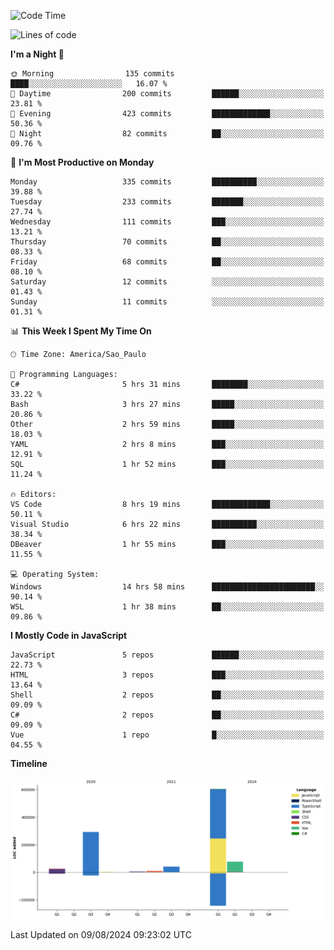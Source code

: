 <!--START_SECTION:waka-->
![Code Time](http://img.shields.io/badge/Code%20Time-2%2C611%20hrs%2034%20mins-blue)

![Lines of code](https://img.shields.io/badge/From%20Hello%20World%20I%27ve%20Written-1.1%20million%20lines%20of%20code-blue)

**I'm a Night 🦉** 

```text
🌞 Morning                135 commits         ████░░░░░░░░░░░░░░░░░░░░░   16.07 % 
🌆 Daytime                200 commits         ██████░░░░░░░░░░░░░░░░░░░   23.81 % 
🌃 Evening                423 commits         █████████████░░░░░░░░░░░░   50.36 % 
🌙 Night                  82 commits          ██░░░░░░░░░░░░░░░░░░░░░░░   09.76 % 
```
📅 **I'm Most Productive on Monday** 

```text
Monday                   335 commits         ██████████░░░░░░░░░░░░░░░   39.88 % 
Tuesday                  233 commits         ███████░░░░░░░░░░░░░░░░░░   27.74 % 
Wednesday                111 commits         ███░░░░░░░░░░░░░░░░░░░░░░   13.21 % 
Thursday                 70 commits          ██░░░░░░░░░░░░░░░░░░░░░░░   08.33 % 
Friday                   68 commits          ██░░░░░░░░░░░░░░░░░░░░░░░   08.10 % 
Saturday                 12 commits          ░░░░░░░░░░░░░░░░░░░░░░░░░   01.43 % 
Sunday                   11 commits          ░░░░░░░░░░░░░░░░░░░░░░░░░   01.31 % 
```


📊 **This Week I Spent My Time On** 

```text
🕑︎ Time Zone: America/Sao_Paulo

💬 Programming Languages: 
C#                       5 hrs 31 mins       ████████░░░░░░░░░░░░░░░░░   33.22 % 
Bash                     3 hrs 27 mins       █████░░░░░░░░░░░░░░░░░░░░   20.86 % 
Other                    2 hrs 59 mins       █████░░░░░░░░░░░░░░░░░░░░   18.03 % 
YAML                     2 hrs 8 mins        ███░░░░░░░░░░░░░░░░░░░░░░   12.91 % 
SQL                      1 hr 52 mins        ███░░░░░░░░░░░░░░░░░░░░░░   11.24 % 

🔥 Editors: 
VS Code                  8 hrs 19 mins       █████████████░░░░░░░░░░░░   50.11 % 
Visual Studio            6 hrs 22 mins       ██████████░░░░░░░░░░░░░░░   38.34 % 
DBeaver                  1 hr 55 mins        ███░░░░░░░░░░░░░░░░░░░░░░   11.55 % 

💻 Operating System: 
Windows                  14 hrs 58 mins      ███████████████████████░░   90.14 % 
WSL                      1 hr 38 mins        ██░░░░░░░░░░░░░░░░░░░░░░░   09.86 % 
```

**I Mostly Code in JavaScript** 

```text
JavaScript               5 repos             ██████░░░░░░░░░░░░░░░░░░░   22.73 % 
HTML                     3 repos             ███░░░░░░░░░░░░░░░░░░░░░░   13.64 % 
Shell                    2 repos             ██░░░░░░░░░░░░░░░░░░░░░░░   09.09 % 
C#                       2 repos             ██░░░░░░░░░░░░░░░░░░░░░░░   09.09 % 
Vue                      1 repo              █░░░░░░░░░░░░░░░░░░░░░░░░   04.55 % 
```



**Timeline**

![Lines of Code chart](https://raw.githubusercontent.com/jonhoffmam/jonhoffmam/master/assets/bar_graph.png)


 Last Updated on 09/08/2024 09:23:02 UTC
<!--END_SECTION:waka-->
